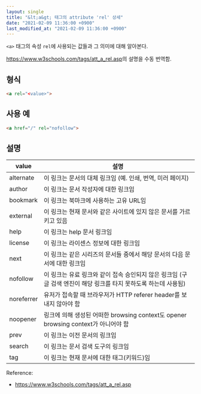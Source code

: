 ```yaml
---
layout: single
title: "&lt;a&gt; 태그의 attribute 'rel' 상세"
date: "2021-02-09 11:36:00 +0900"
last_modified_at: "2021-02-09 11:36:00 +0900"
---
```

`<a>` 태그의 속성 `rel`에 사용되는 값들과 그 의미에 대해 알아본다.

<https://www.w3schools.com/tags/att_a_rel.asp>의 설명을 수동 번역함.

## 형식

```html
<a rel="<value>">
```

## 사용 예

```html
<a href="/" rel="nofollow">
```

## 설명

|value|설명|
|---|---|
|alternate|이 링크는 문서의 대체 링크임 (예. 인쇄, 번역, 미러 페이지)|
|author|이 링크는 문서 작성자에 대한 링크임|
|bookmark|이 링크는 북마크에 사용하는 고유 URL임|
|external|이 링크는 현재 문서와 같은 사이트에 있지 않은 문서를 가르키고 있음|
|help|이 링크는 help 문서 링크임|
|license|이 링크는 라이센스 정보에 대한 링크임|
|next|이 링크는 같은 시리즈의 문서들 중에서 해당 문서의 다음 문서에 대한 링크임|
|nofollow|이 링크는 유료 링크와 같이 접속 승인되지 않은 링크임 (구글 검색 엔진이 해당 링크를 타지 못하도록 하는데 사용됨)|
|noreferrer|유저가 접속할 때 브라우저가 HTTP referer header를 보내지 않아야 함|
|noopener|링크에 의해 생성된 어떠한 browsing context도 opener browsing context가 아니어야 함|
|prev|이 링크는 이전 문서의 링크임|
|search|이 링크는 문서 검색 도구의 링크임|
|tag|이 링크는 현재 문서에 대한 태그(키워드)임|

Reference:
* <https://www.w3schools.com/tags/att_a_rel.asp>
